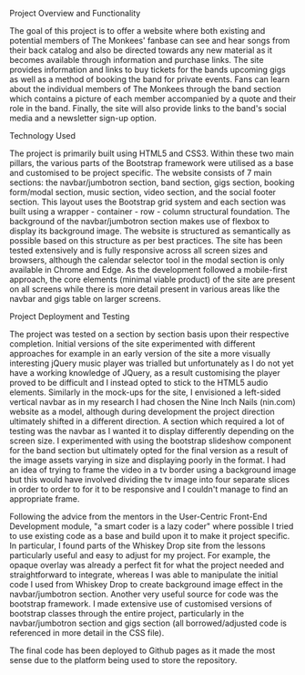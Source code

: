 Project Overview and Functionality

The goal of this project is to offer a website where both existing and potential members of The Monkees' fanbase can see and hear songs from their back catalog and also be directed towards any new material as it becomes available through information and purchase links. The site provides information and links to buy tickets for the bands upcoming gigs as well as a method of booking the band for private events. Fans can learn about the individual members of The Monkees through the band section which contains a picture of each member accompanied by a quote and their role in the band. Finally, the site will also provide links to the band's social media and a newsletter sign-up option.

Technology Used

The project is primarily built using HTML5 and CSS3. Within these two main pillars, the various parts of the Bootstrap framework were utilised as a base and customised to be project specific. The website consists of 7 main sections: the navbar/jumbotron section, band section, gigs section, booking form/modal section, music section, video section, and the social footer section. This layout uses the Bootstrap grid system and each section was built using a wrapper - container - row - column structural foundation. The background of the navbar/jumbotron section makes use of flexbox to display its background image. The website is structured as semantically as possible based on this structure as per best practices. The site has been tested extensively and is fully responsive across all screen sizes and browsers, although the calendar selector tool in the modal section is only available in Chrome and Edge. As the development followed a mobile-first approach, the core elements (minimal viable product) of the site are present on all screens while there is more detail present in various areas like the navbar and gigs table on larger screens.

Project Deployment and Testing

The project was tested on a section by section basis upon their respective completion. Initial versions of the site experimented with different approaches for example in an early version of the site a more visually interesting jQuery music player was trialled but unfortunately as I do not yet have a working knowledge of JQuery, as a result customising the player proved to be difficult and I instead opted to stick to the HTML5 audio elements. Similarly in the mock-ups for the site, I envisioned a left-sided vertical navbar as in my research I had chosen the Nine Inch Nails (nin.com) website as a model, although during development the project direction ultimately shifted in a different direction. A section which required a lot of testing was the navbar as I wanted it to display differently depending on the screen size. I experimented with using the bootstrap slideshow component for the band section but ultimately opted for the final version as a result of the image assets varying in size and displaying poorly in the format. I had an idea of trying to frame the video in a tv border using a background image but this would have involved dividing the tv image into four separate slices in order to order to for it to be responsive and I couldn't manage to find an appropriate frame.

Following the advice from the mentors in the User-Centric Front-End Development module, "a smart coder is a lazy coder" where possible I tried to use existing code as a base and build upon it to make it project specific. In particular, I found parts of the Whiskey Drop site from the lessons particularly useful and easy to adjust for my project. For example, the opaque overlay was already a perfect fit for what the project needed and straightforward to integrate, whereas I was able to manipulate the initial code I used from Whiskey Drop to create background image effect in the navbar/jumbotron section. Another very useful source for code was the bootstrap framework. I made extensive use of customised versions of bootstrap classes through the entire project, particularly in the navbar/jumbotron section and gigs section (all borrowed/adjusted code is referenced in more detail in the CSS file).

The final code has been deployed to Github pages as it made the most sense due to the platform being used to store the repository.

